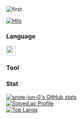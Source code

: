 ![first](https://github.com/user-attachments/assets/13499765-74d7-464b-96c9-e1a831088b17)



[![Hits](https://hits.seeyoufarm.com/api/count/incr/badge.svg?url=https%3A%2F%2Fsnow-jun-0.github.io%2Fsnow-jun-0%2F&count_bg=%2379C83D&title_bg=%23555555&icon=adobeillustrator.svg&icon_color=%23E7E7E7&title=Visits&edge_flat=false)](https://hits.seeyoufarm.com)

### Language
<p>
  <!-- Python 배지 -->
  <img src="https://img.shields.io/badge/Python-3776AB?style=flat-square&logo=python&logoColor=white" height="25"/>
</p>

### Tool

<p>

</p>

### Stat

[![snow-jun-0's GitHub stats](https://github-readme-stats.vercel.app/api?username=snow-jun-0&show_icons=true&theme=highcontrast)](https://github.com/anuraghazra/github-readme-stats)
<br />
[![Solved.ac Profile](http://mazassumnida.wtf/api/v2/generate_badge?boj=wjo8703)](https://solved.ac/wjo8703/)
<br />
[![Top Langs](https://github-readme-stats.vercel.app/api/top-langs/?username=snow-jun-0&layout=compact)](https://github.com/anuraghazra/github-readme-stats)













<!--
**snow-jun-0/snow-jun-0** is a ✨ _special_ ✨ repository because its `README.md` (this file) appears on your GitHub profile.
-->
